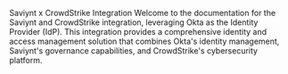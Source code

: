Saviynt x CrowdStrike Integration
Welcome to the documentation for the Saviynt and CrowdStrike integration, leveraging Okta as the Identity Provider (IdP). This integration provides a comprehensive identity and access management solution that combines Okta's identity management, Saviynt's governance capabilities, and CrowdStrike's cybersecurity platform.
